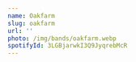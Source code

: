 ```yaml
---
name: Oakfarm
slug: oakfarm
url: ''
photo: /img/bands/oakfarm.webp
spotifyId: 3LGBjarwkI3Q9JyqrebMcR
---
```

